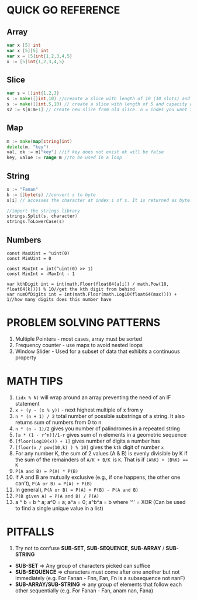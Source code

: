 QUICK GO REFERENCE
==================
## Array
```go
var x [5] int
var x [5][5] int
var x = [5]int{1,2,3,4,5}
x := [5]int{1,2,3,4,5}
```

## Slice
```go
var s = []int{1,2,3}
s := make([]int,10) //creaate a slice with length of 10 (10 slots) and each value is 0
s := make([]int,5,10) // create a slice with length of 5 and capacity of 10
s2 := s[n:m+1] // create new slice from old slice. n = indes you want to start from, m = index to end
```

## Map
```go
m := make(map[string]int)
delete(m, "key")
val, ok := m["key"] //if key does not exist ok will be false
key, value := range m //to be used in a loop
```
## String
```go
s := "Fanan"
b := []byte(s) //convert s to byte
s[i] // accesses the character at index i of s. It is returned as byte.

//import the strings library
strings.Split(s, character)
strings.ToLowerCase(s)
```

## Numbers
```
const MaxUint = ^uint(0)
const MinUint = 0

const MaxInt = int(^uint(0) >> 1)
const MinInt = -MaxInt - 1

var kthDigit int = int(math.Floor(float64(a[i]) / math.Pow(10, float64(k)))) % 10//get the kth digit from behind
var numOfDigits int = int(math.Floor(math.Log10(float64(max)))) + 1//how many digits does this number have
```

PROBLEM SOLVING PATTERNS
===========================
1. Multiple Pointers - most cases, array must be sorted
2. Frequency counter - use maps to avoid nested loops
3. Window Slider - Used for a subset of data that exhibits a continuous property

MATH TIPS
============
1. `(idx % N)` will wrap around an array preventing the need of an IF statement
2. `x + (y - (x % y))` - next highest multiple of x from y
2. `n * (n + 1) / 2` total number of possible substrings of a string. It also returns sum of numbers from 0 to n
2. `n * (n - 1)/2` gives you number of palindromes in a repeated string
2. `[a * (1 - r^n)]/1-r` gives sum of n elements in a geometric sequence
2. `[floor(Log10(x)) + 1]` gives number of digits a number has
3. `[floor(x / pow(10,k) ) % 10]` gives the `kth` digit of number `x`
3. For any number K, the sum of 2 values (A & B) is evenly divisible by K if the sum of the remainders of `A/K + B/K `is `K`.
That is if `(A%K) + (B%K) == K`
3. `P(A and B) = P(A) * P(B)`
3. If A and B are mutually exclusive (e.g., if one happens, the other one can’t), `P(A or B) = P(A) + P(B)`
3. In general), `P(A or B) = P(A) + P(B) - P(A and B)`
3. `P(B given A) = P(A and B) / P(A)`
5. a ^ b = b ^ a; a^0 = a; a^a = 0; a^b^a = b where '^' = XOR (Can be used to find a single unique value in a list)

PITFALLS
===========
1. Try not to confuse **SUB-SET**, **SUB-SEQUENCE**, **SUB-ARRAY** / **SUB-STRING**
- **SUB-SET** => Any group of characters picked can suffice
- **SUB-SEQUENCE** => characters must come after one another but not immediately (e.g. For Fanan - Fnn, Fan, Fn is a subsequence not nanF)
- **SUB-ARRAY/SUB-STRING** => any group of elements that follow each other sequentially (e.g. For Fanan - Fan, anam nan, Fana)
